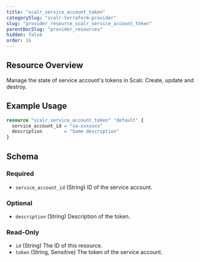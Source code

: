 ```yaml
---
title: "scalr_service_account_token"
categorySlug: "scalr-terraform-provider"
slug: "provider_resource_scalr_service_account_token"
parentDocSlug: "provider_resources"
hidden: false
order: 16
---
```

## Resource Overview

Manage the state of service account's tokens in Scalr. Create, update and destroy.

## Example Usage

```terraform
resource "scalr_service_account_token" "default" {
  service_account_id = "sa-xxxxxxx"
  description        = "Some description"
}
```

<!-- schema generated by tfplugindocs -->
## Schema

### Required

- `service_account_id` (String) ID of the service account.

### Optional

- `description` (String) Description of the token.

### Read-Only

- `id` (String) The ID of this resource.
- `token` (String, Sensitive) The token of the service account.
